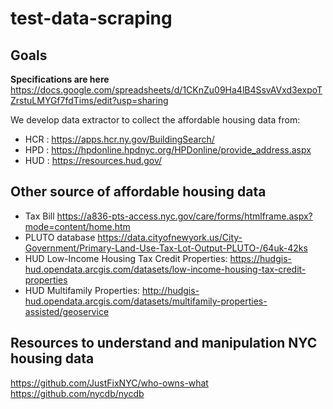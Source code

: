 
# test-data-scraping

## Goals

**Specifications are here** 
https://docs.google.com/spreadsheets/d/1CKnZu09Ha4lB4SsvAVxd3expoTZrstuLMYGf7fdTims/edit?usp=sharing

We develop data extractor to collect the affordable housing data from:

 - HCR : https://apps.hcr.ny.gov/BuildingSearch/
 - HPD : https://hpdonline.hpdnyc.org/HPDonline/provide_address.aspx
 - HUD : https://resources.hud.gov/

## Other source of affordable housing data


 - Tax Bill https://a836-pts-access.nyc.gov/care/forms/htmlframe.aspx?mode=content/home.htm
 - PLUTO database https://data.cityofnewyork.us/City-Government/Primary-Land-Use-Tax-Lot-Output-PLUTO-/64uk-42ks
 - HUD Low-Income Housing Tax Credit Properties: 
 https://hudgis-hud.opendata.arcgis.com/datasets/low-income-housing-tax-credit-properties
 - HUD Multifamily Properties:
 http://hudgis-hud.opendata.arcgis.com/datasets/multifamily-properties-assisted/geoservice

## Resources to understand and manipulation NYC housing data 
https://github.com/JustFixNYC/who-owns-what
https://github.com/nycdb/nycdb
